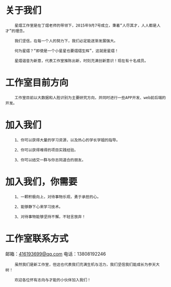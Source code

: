 关于我们
===

        星熠工作室是在丁熠老师的带领下，2015年9月7号成立，秉着“人尽其才，人人都是人才”的理念。

        我们坚信，在每一个人的努力下，我们必定能逐渐发展强大。

        何为星熠？“即使是一个小星星也要熠熠生辉”，这就是星熠！

        星熠谐音为新意，代表工作室推陈出新，时刻充满创新意识！现在有十名成员。



工作室目前方向
===

        工作室目前以大数据和人脸识别为主要研究方向，并同时进行一些APP开发、web前后端的开发。


加入我们
===

        1、你可以获得大量的学习资源，以及热心的学长学姐的指导。

        2、你可以获得难得的项目实践经验。

        3、你可以结交一群与你志同道合的朋友。


加入我们，你需要
===

        1、一颗积极向上，对待事物乐观，勇于承担的心。

        2、能够静下心来学习技术。

        3、对待事物能够坚持不懈，不轻言放弃！



工作室联系方式
===
邮箱：416193699@qq.com
电话：13808192246






        虽然我们是新工作室，但这也代表我们充满生机与活力，我们坚信我们能成长为参天大树！

        欢迎各位怀有志向与才能的小伙伴加入我们！